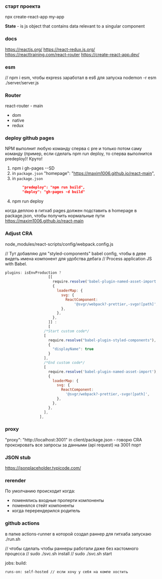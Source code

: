 ### старт проекта
npx create-react-app my-app 

**State** - is js object that contains data relevant to a singular component

### docs
https://reactjs.org/
https://react-redux.js.org/
https://reacttraining.com/react-router
https://create-react-app.dev/

### esm
// npm i esm, чтобы express заработал в es6 для запуска nodemon -r esm ./server/server.js

### Router
react-router - main
- dom
- native
- redux



### deploy github pages
NPM выполнит любую команду сперва с pre и только потом саму команду (пример, если сделать npm run deploy, то сперва выполнится predeploy)! Круто!

1) npm i gh-pages --SD
2) in `package.json` "homepage": "https://maxim1006.github.io/react-main",
3) in `package.json` 
```json
        "predeploy": "npm run build",
        "deploy": "gh-pages -d build"
```
4) npm run deploy

когда деплою в гитхаб pages должен подставить в homepage в package.json, чтобы получить нормальные пути
https://maxim1006.github.io/react-main



### Adjust CRA
node_modules/react-scripts/config/webpack.config.js

// Тут добавляю для "styled-components" babel config, чтобы в деве видеть имена компонент для удобства дебага
// Process application JS with Babel.
```js
plugins: isEnvProduction ?
                    [[
                      require.resolve('babel-plugin-named-asset-import'),
                      {
                        loaderMap: {
                          svg: {
                            ReactComponent:
                                '@svgr/webpack?-prettier,-svgo![path]',
                          },
                        },
                      },
                    ]] :
                    [
                  /*Start custom code*/
                  [
                    require.resolve("babel-plugin-styled-components"),
                    {
                      "displayName": true
                    }
                  ],
                  /*End custom code*/
                  [
                    require.resolve('babel-plugin-named-asset-import'),
                    {
                      loaderMap: {
                        svg: {
                          ReactComponent:
                            '@svgr/webpack?-prettier,-svgo![path]',
                        },
                      },
                    },
                  ],
                ],
```

### proxy
"proxy": "http://localhost:3001" in client/package.json - говорю CRA проксировать все запросы за данными (api request) на 3001 порт


### JSON stub
https://jsonplaceholder.typicode.com/



### rerender
По умолчанию происходит когда:
- поменялись входные проперти компоненты
- поменялся стейт компоненты
- когда перерендерился родитель


### github actions
в папке actions-runner в которой создал раннер для гитхаба запускаю ./run.sh

// чтобы сделать чтобы раннеры работали даже без кастомного процесса
// sudo ./svc.sh install
// sudo ./svc.sh start

jobs:
  build:

    runs-on: self-hosted // если хочу у себя на компе хостить

